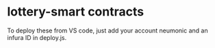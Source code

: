 # lottery-smart contracts

To deploy these from VS code, just add your account neumonic and an infura ID in deploy.js.